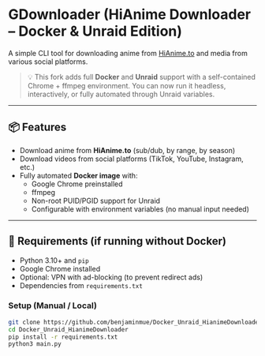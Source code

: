 # GDownloader (HiAnime Downloader – Docker & Unraid Edition)

A simple CLI tool for downloading anime from [HiAnime.to](https://hianime.to) and media from various social platforms.

> 💡 This fork adds full **Docker** and **Unraid** support with a self-contained Chrome + ffmpeg environment.
> You can now run it headless, interactively, or fully automated through Unraid variables.

---

## 📦 Features

- Download anime from **HiAnime.to** (sub/dub, by range, by season)
- Download videos from social platforms (TikTok, YouTube, Instagram, etc.)
- Fully automated **Docker image** with:
  - Google Chrome preinstalled
  - ffmpeg
  - Non-root PUID/PGID support for Unraid
  - Configurable with environment variables (no manual input needed)

---

## 🧰 Requirements (if running without Docker)

- Python 3.10+ and `pip`
- Google Chrome installed
- Optional: VPN with ad-blocking (to prevent redirect ads)
- Dependencies from `requirements.txt`

### Setup (Manual / Local)
```bash
git clone https://github.com/benjaminmue/Docker_Unraid_HianimeDownloader.git
cd Docker_Unraid_HianimeDownloader
pip install -r requirements.txt
python3 main.py
